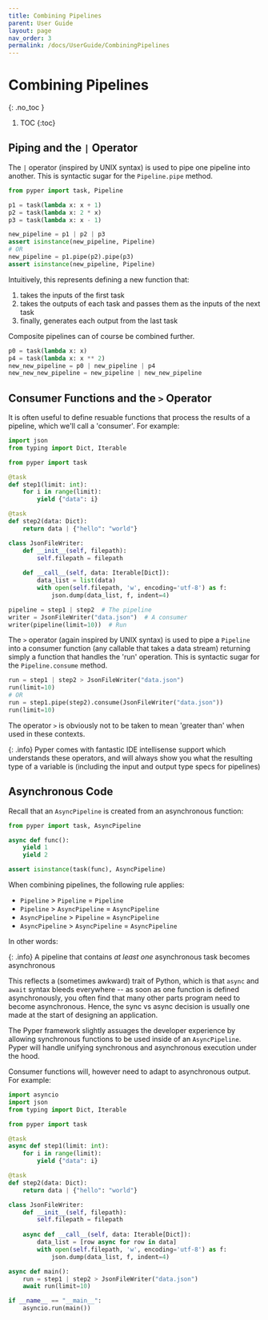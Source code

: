 ```yaml
---
title: Combining Pipelines
parent: User Guide
layout: page
nav_order: 3
permalink: /docs/UserGuide/CombiningPipelines
---
```


# Combining Pipelines
{: .no_toc }

1. TOC
{:toc}


## Piping and the `|` Operator 

The `|` operator (inspired by UNIX syntax) is used to pipe one pipeline into another. This is syntactic sugar for the `Pipeline.pipe` method.

```python
from pyper import task, Pipeline

p1 = task(lambda x: x + 1)
p2 = task(lambda x: 2 * x)
p3 = task(lambda x: x - 1)

new_pipeline = p1 | p2 | p3
assert isinstance(new_pipeline, Pipeline)
# OR
new_pipeline = p1.pipe(p2).pipe(p3)
assert isinstance(new_pipeline, Pipeline)
```

Intuitively, this represents defining a new function that:

1. takes the inputs of the first task
2. takes the outputs of each task and passes them as the inputs of the next task
3. finally, generates each output from the last task

Composite pipelines can of course be combined further.

```python
p0 = task(lambda x: x)
p4 = task(lambda x: x ** 2)
new_new_pipeline = p0 | new_pipeline | p4
new_new_new_pipeline = new_pipeline | new_new_pipeline
```


## Consumer Functions and the `>` Operator

It is often useful to define resuable functions that process the results of a pipeline, which we'll call a 'consumer'. For example:

```python
import json
from typing import Dict, Iterable

from pyper import task

@task
def step1(limit: int):
    for i in range(limit):
        yield {"data": i}

@task
def step2(data: Dict):
    return data | {"hello": "world"}

class JsonFileWriter:
    def __init__(self, filepath):
        self.filepath = filepath
    
    def __call__(self, data: Iterable[Dict]):
        data_list = list(data)
        with open(self.filepath, 'w', encoding='utf-8') as f:
            json.dump(data_list, f, indent=4)

pipeline = step1 | step2  # The pipeline
writer = JsonFileWriter("data.json")  # A consumer
writer(pipeline(limit=10))  # Run
```

The `>` operator (again inspired by UNIX syntax) is used to pipe a `Pipeline` into a consumer function (any callable that takes a data stream) returning simply a function that handles the 'run' operation. This is syntactic sugar for the `Pipeline.consume` method.
```python
run = step1 | step2 > JsonFileWriter("data.json")
run(limit=10)
# OR
run = step1.pipe(step2).consume(JsonFileWriter("data.json"))
run(limit=10)
```


The operator `>` is obviously not to be taken to mean 'greater than' when used in these contexts.

{: .info}
Pyper comes with fantastic IDE intellisense support which understands these operators, and will always show you what the resulting type of a variable is (including the input and output type specs for pipelines)

## Asynchronous Code

Recall that an `AsyncPipeline` is created from an asynchronous function:

```python
from pyper import task, AsyncPipeline

async def func():
    yield 1
    yield 2

assert isinstance(task(func), AsyncPipeline)
```

When combining pipelines, the following rule applies:

* `Pipeline` > `Pipeline` = `Pipeline`
* `Pipeline` > `AsyncPipeline` = `AsyncPipeline`
* `AsyncPipeline` > `Pipeline` = `AsyncPipeline`
* `AsyncPipeline` > `AsyncPipeline` = `AsyncPipeline`

In other words:

{: .info}
A pipeline that contains _at least one_ asynchronous task becomes asynchronous

This reflects a (sometimes awkward) trait of Python, which is that `async` and `await` syntax bleeds everywhere -- as soon as one function is defined asynchronously, you often find that many other parts program need to become asynchronous. Hence, the sync vs async decision is usually one made at the start of designing an application.

The Pyper framework slightly assuages the developer experience by allowing synchronous functions to be used inside of an `AsyncPipeline`. Pyper will handle unifying synchronous and asynchronous execution under the hood.

Consumer functions will, however need to adapt to asynchronous output. For example:

```python
import asyncio
import json
from typing import Dict, Iterable

from pyper import task

@task
async def step1(limit: int):
    for i in range(limit):
        yield {"data": i}

@task
def step2(data: Dict):
    return data | {"hello": "world"}

class JsonFileWriter:
    def __init__(self, filepath):
        self.filepath = filepath
    
    async def __call__(self, data: Iterable[Dict]):
        data_list = [row async for row in data]
        with open(self.filepath, 'w', encoding='utf-8') as f:
            json.dump(data_list, f, indent=4)

async def main():
    run = step1 | step2 > JsonFileWriter("data.json")
    await run(limit=10)

if __name__ == "__main__":
    asyncio.run(main())
```